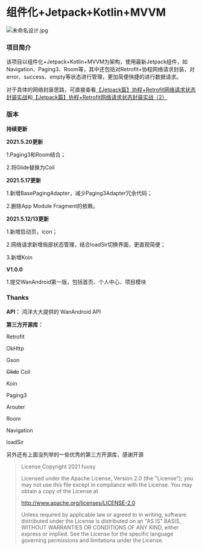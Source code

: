 # 组件化+Jetpack+Kotlin+MVVM

![未命名设计.jpg](https://p1-juejin.byteimg.com/tos-cn-i-k3u1fbpfcp/45b57eafdb044cbb8ba16ca895cd986e~tplv-k3u1fbpfcp-watermark.image)
### 项目简介
该项目以组件化+Jetpack+Kotlin+MVVM为架构，使用最新Jetpack组件，如Navigation、Paging3、Room等，其中还包括对Retrofit+协程网络请求封装，对error、success、empty等状态进行管理，更加简便快捷的进行数据请求。

对于具体的网络封装思路，可直接查看[【Jetpack篇】协程+Retrofit网络请求状态封装实战](https://juejin.cn/post/6958821338672955423)和[【Jetpack篇】协程+Retrofit网络请求状态封装实战（2）](https://juejin.cn/post/6961055228787425288)

### 版本
**持续更新**

**2021.5.20更新**

1.Paging3和Room结合；

2.将Glide替换为Coil

**2021.5.17更新**

1.新增BasePagingAdapter，减少Paging3Adapter冗余代码；

2.删除App Module Fragment的依赖。

**2021.5.12/13更新**

1.新增启动页，icon；

2.网络请求新增局部状态管理，结合loadSir切换界面，更直观简便；

3.新增Koin

**V1.0.0**

1.提交WanAndroid第一版，包括首页、个人中心、项目模块


### Thanks
**API：**
鸿洋大大提供的 WanAndroid API

**第三方开源库：**

Retrofit

OkHttp

Gson

~~Glide~~ Coil

Koin

Paging3

Arouter

Room

Navigation

loadSir

另外还有上面没列举的一些优秀的第三方开源库，感谢开源



> License
> Copyright 2021 fuusy
> 
> Licensed under the Apache License, Version 2.0 (the "License"); you may not use this file except in compliance with the License. You may obtain a copy of the License at
> 
> http://www.apache.org/licenses/LICENSE-2.0
> 
> Unless required by applicable law or agreed to in writing, software distributed under the License is distributed on an "AS IS" BASIS, WITHOUT WARRANTIES OR CONDITIONS OF ANY KIND, either express or implied. See the License for the specific language governing permissions and limitations under the License.
